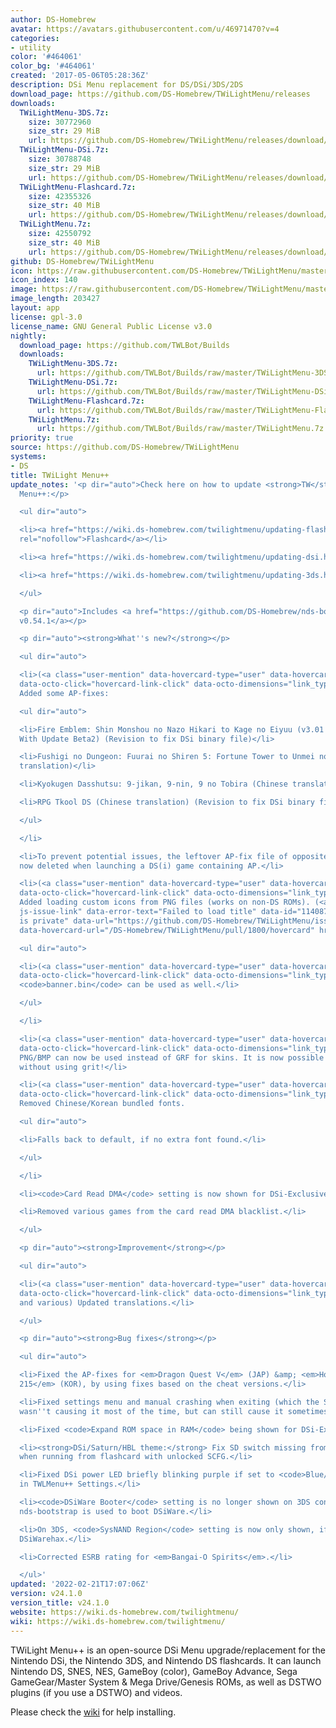 ```yaml
---
author: DS-Homebrew
avatar: https://avatars.githubusercontent.com/u/46971470?v=4
categories:
- utility
color: '#464061'
color_bg: '#464061'
created: '2017-05-06T05:28:36Z'
description: DSi Menu replacement for DS/DSi/3DS/2DS
download_page: https://github.com/DS-Homebrew/TWiLightMenu/releases
downloads:
  TWiLightMenu-3DS.7z:
    size: 30772960
    size_str: 29 MiB
    url: https://github.com/DS-Homebrew/TWiLightMenu/releases/download/v24.1.0/TWiLightMenu-3DS.7z
  TWiLightMenu-DSi.7z:
    size: 30788748
    size_str: 29 MiB
    url: https://github.com/DS-Homebrew/TWiLightMenu/releases/download/v24.1.0/TWiLightMenu-DSi.7z
  TWiLightMenu-Flashcard.7z:
    size: 42355326
    size_str: 40 MiB
    url: https://github.com/DS-Homebrew/TWiLightMenu/releases/download/v24.1.0/TWiLightMenu-Flashcard.7z
  TWiLightMenu.7z:
    size: 42550792
    size_str: 40 MiB
    url: https://github.com/DS-Homebrew/TWiLightMenu/releases/download/v24.1.0/TWiLightMenu.7z
github: DS-Homebrew/TWiLightMenu
icon: https://raw.githubusercontent.com/DS-Homebrew/TWiLightMenu/master/booter/Twilight%2B%2B-animated%20icon-fix.gif
icon_index: 140
image: https://raw.githubusercontent.com/DS-Homebrew/TWiLightMenu/master/logo.png
image_length: 203427
layout: app
license: gpl-3.0
license_name: GNU General Public License v3.0
nightly:
  download_page: https://github.com/TWLBot/Builds
  downloads:
    TWiLightMenu-3DS.7z:
      url: https://github.com/TWLBot/Builds/raw/master/TWiLightMenu-3DS.7z
    TWiLightMenu-DSi.7z:
      url: https://github.com/TWLBot/Builds/raw/master/TWiLightMenu-DSi.7z
    TWiLightMenu-Flashcard.7z:
      url: https://github.com/TWLBot/Builds/raw/master/TWiLightMenu-Flashcard.7z
    TWiLightMenu.7z:
      url: https://github.com/TWLBot/Builds/raw/master/TWiLightMenu.7z
priority: true
source: https://github.com/DS-Homebrew/TWiLightMenu
systems:
- DS
title: TWiLight Menu++
update_notes: '<p dir="auto">Check here on how to update <strong>TW</strong>i<strong>L</strong>ight
  Menu++:</p>

  <ul dir="auto">

  <li><a href="https://wiki.ds-homebrew.com/twilightmenu/updating-flashcard.html"
  rel="nofollow">Flashcard</a></li>

  <li><a href="https://wiki.ds-homebrew.com/twilightmenu/updating-dsi.html" rel="nofollow">DSi</a></li>

  <li><a href="https://wiki.ds-homebrew.com/twilightmenu/updating-3ds.html" rel="nofollow">3DS</a></li>

  </ul>

  <p dir="auto">Includes <a href="https://github.com/DS-Homebrew/nds-bootstrap/releases/tag/v0.54.1">nds-bootstrap
  v0.54.1</a></p>

  <p dir="auto"><strong>What''s new?</strong></p>

  <ul dir="auto">

  <li>(<a class="user-mention" data-hovercard-type="user" data-hovercard-url="/users/R-YaTian/hovercard"
  data-octo-click="hovercard-link-click" data-octo-dimensions="link_type:self" href="https://github.com/R-YaTian">@R-YaTian</a>)
  Added some AP-fixes:

  <ul dir="auto">

  <li>Fire Emblem: Shin Monshou no Nazo Hikari to Kage no Eiyuu (v3.01 English translation
  With Update Beta2) (Revision to fix DSi binary file)</li>

  <li>Fushigi no Dungeon: Fuurai no Shiren 5: Fortune Tower to Unmei no Dice (Chinese
  translation)</li>

  <li>Kyokugen Dasshutsu: 9-jikan, 9-nin, 9 no Tobira (Chinese translation)</li>

  <li>RPG Tkool DS (Chinese translation) (Revision to fix DSi binary file)</li>

  </ul>

  </li>

  <li>To prevent potential issues, the leftover AP-fix file of opposite format is
  now deleted when launching a DS(i) game containing AP.</li>

  <li>(<a class="user-mention" data-hovercard-type="user" data-hovercard-url="/users/DieGo367/hovercard"
  data-octo-click="hovercard-link-click" data-octo-dimensions="link_type:self" href="https://github.com/DieGo367">@DieGo367</a>)
  Added loading custom icons from PNG files (works on non-DS ROMs). (<a class="issue-link
  js-issue-link" data-error-text="Failed to load title" data-id="1140878437" data-permission-text="Title
  is private" data-url="https://github.com/DS-Homebrew/TWiLightMenu/issues/1800" data-hovercard-type="pull_request"
  data-hovercard-url="/DS-Homebrew/TWiLightMenu/pull/1800/hovercard" href="https://github.com/DS-Homebrew/TWiLightMenu/pull/1800">#1800</a>)

  <ul dir="auto">

  <li>(<a class="user-mention" data-hovercard-type="user" data-hovercard-url="/users/Epicpkmn11/hovercard"
  data-octo-click="hovercard-link-click" data-octo-dimensions="link_type:self" href="https://github.com/Epicpkmn11">@Epicpkmn11</a>)
  <code>banner.bin</code> can be used as well.</li>

  </ul>

  </li>

  <li>(<a class="user-mention" data-hovercard-type="user" data-hovercard-url="/users/Epicpkmn11/hovercard"
  data-octo-click="hovercard-link-click" data-octo-dimensions="link_type:self" href="https://github.com/Epicpkmn11">@Epicpkmn11</a>)
  PNG/BMP can now be used instead of GRF for skins. It is now possible to make skins
  without using grit!</li>

  <li>(<a class="user-mention" data-hovercard-type="user" data-hovercard-url="/users/Epicpkmn11/hovercard"
  data-octo-click="hovercard-link-click" data-octo-dimensions="link_type:self" href="https://github.com/Epicpkmn11">@Epicpkmn11</a>)
  Removed Chinese/Korean bundled fonts.

  <ul dir="auto">

  <li>Falls back to default, if no extra font found.</li>

  </ul>

  </li>

  <li><code>Card Read DMA</code> setting is now shown for DSi-Exclusive games as well.</li>

  <li>Removed various games from the card read DMA blacklist.</li>

  </ul>

  <p dir="auto"><strong>Improvement</strong></p>

  <ul dir="auto">

  <li>(<a class="user-mention" data-hovercard-type="user" data-hovercard-url="/users/Epicpkmn11/hovercard"
  data-octo-click="hovercard-link-click" data-octo-dimensions="link_type:self" href="https://github.com/Epicpkmn11">@Epicpkmn11</a>
  and various) Updated translations.</li>

  </ul>

  <p dir="auto"><strong>Bug fixes</strong></p>

  <ul dir="auto">

  <li>Fixed the AP-fixes for <em>Dragon Quest V</em> (JAP) &amp; <em>Hotel Dusk: Room
  215</em> (KOR), by using fixes based on the cheat versions.</li>

  <li>Fixed settings menu and manual crashing when exiting (which the SD write code
  wasn''t causing it most of the time, but can still cause it sometimes).</li>

  <li>Fixed <code>Expand ROM space in RAM</code> being shown for DSi-Exclusives.</li>

  <li><strong>DSi/Saturn/HBL theme:</strong> Fix SD switch missing from SELECT menu,
  when running from flashcard with unlocked SCFG.</li>

  <li>Fixed DSi power LED briefly blinking purple if set to <code>Blue/Red</code>
  in TWLMenu++ Settings.</li>

  <li><code>DSiWare Booter</code> setting is no longer shown on 3DS consoles, as only
  nds-bootstrap is used to boot DSiWare.</li>

  <li>On 3DS, <code>SysNAND Region</code> setting is now only shown, if running via
  DSiWarehax.</li>

  <li>Corrected ESRB rating for <em>Bangai-O Spirits</em>.</li>

  </ul>'
updated: '2022-02-21T17:07:06Z'
version: v24.1.0
version_title: v24.1.0
website: https://wiki.ds-homebrew.com/twilightmenu/
wiki: https://wiki.ds-homebrew.com/twilightmenu/
---
```

TWiLight Menu++ is an open-source DSi Menu upgrade/replacement for the Nintendo DSi, the Nintendo 3DS, and Nintendo DS flashcards. It can launch Nintendo DS, SNES, NES, GameBoy (color), GameBoy Advance, Sega GameGear/Master System & Mega Drive/Genesis ROMs, as well as DSTWO plugins (if you use a DSTWO) and videos.

Please check the [wiki](https://wiki.ds-homebrew.com/twilightmenu/) for help installing.